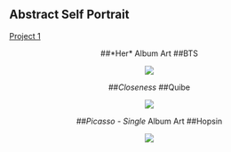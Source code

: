 ## Abstract Self Portrait


[Project 1](https://jvu11.github.io/Vu_Jonathan_ART2210/TestCoding/p5/Portriat.html)



<div align=center>
##*Her* Album Art
##BTS

![](https://github.com/jvu11/Vu_Jonathan_ART2210/raw/master/Image/Her_BTS.jpg)

##*Closeness*
##Quibe

![](https://github.com/jvu11/Vu_Jonathan_ART2210/raw/master/Image/Close_Quibe.jpg)

##*Picasso - Single* Album Art
##Hopsin

![](https://github.com/jvu11/Vu_Jonathan_ART2210/raw/master/Image/Picasso_Hopsin.jpg)